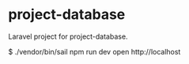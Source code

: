 # project-database

Laravel project for project-database.



$ ./vendor/bin/sail npm run dev
open  http://localhost
